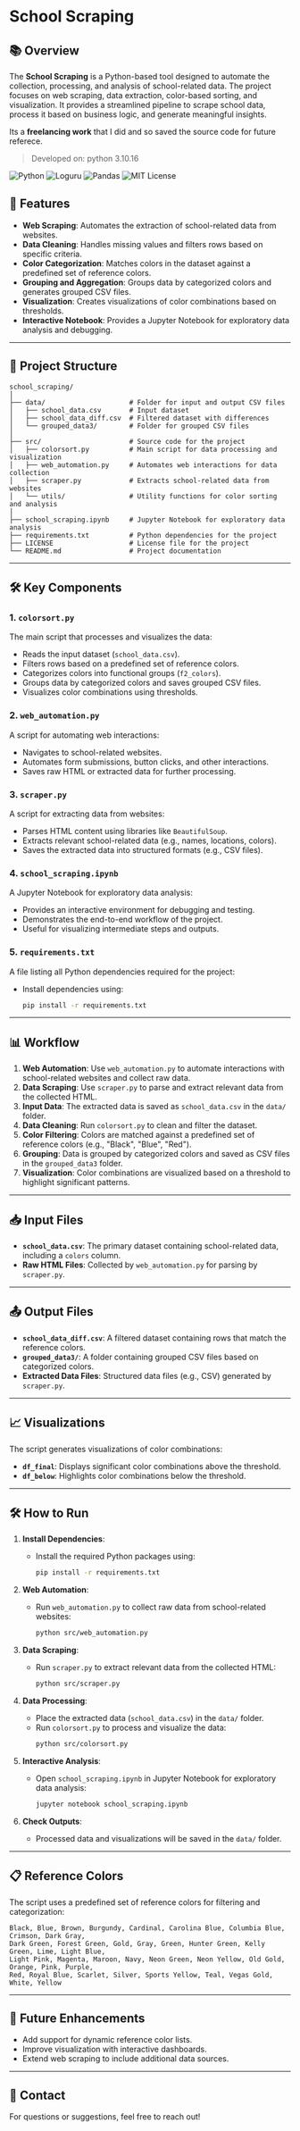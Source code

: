 # School Scraping

## 📚 Overview

The **School Scraping** is a Python-based tool designed to automate the collection, processing, and analysis of school-related data. The project focuses on web scraping, data extraction, color-based sorting, and visualization. It provides a streamlined pipeline to scrape school data, process it based on business logic, and generate meaningful insights.

Its a **freelancing work** that I did and so saved the source code for future referece.

> Developed on: python 3.10.16

![Python](https://img.shields.io/badge/python-3670A0?style=for-the-badge&logo=python&logoColor=ffdd54) ![Loguru](https://img.shields.io/badge/loguru-FF9C00?style=for-the-badge&logo=python&logoColor=white) ![Pandas](https://img.shields.io/badge/pandas-%23150458.svg?style=for-the-badge&logo=pandas&logoColor=white) ![MIT License](https://img.shields.io/badge/license-MIT-green?style=for-the-badge)

## 🚀 Features

- **Web Scraping**: Automates the extraction of school-related data from websites.
- **Data Cleaning**: Handles missing values and filters rows based on specific criteria.
- **Color Categorization**: Matches colors in the dataset against a predefined set of reference colors.
- **Grouping and Aggregation**: Groups data by categorized colors and generates grouped CSV files.
- **Visualization**: Creates visualizations of color combinations based on thresholds.
- **Interactive Notebook**: Provides a Jupyter Notebook for exploratory data analysis and debugging.

---

## 📂 Project Structure

```
school_scraping/
│
├── data/                     # Folder for input and output CSV files
│   ├── school_data.csv       # Input dataset
│   ├── school_data_diff.csv  # Filtered dataset with differences
│   └── grouped_data3/        # Folder for grouped CSV files
│
├── src/                      # Source code for the project
│   ├── colorsort.py          # Main script for data processing and visualization
│   ├── web_automation.py     # Automates web interactions for data collection
│   ├── scraper.py            # Extracts school-related data from websites
│   └── utils/                # Utility functions for color sorting and analysis
│
├── school_scraping.ipynb     # Jupyter Notebook for exploratory data analysis
├── requirements.txt          # Python dependencies for the project
├── LICENSE                   # License file for the project
└── README.md                 # Project documentation
```

---

## 🛠️ Key Components

### 1. **`colorsort.py`**

The main script that processes and visualizes the data:

- Reads the input dataset (`school_data.csv`).
- Filters rows based on a predefined set of reference colors.
- Categorizes colors into functional groups (`f2_colors`).
- Groups data by categorized colors and saves grouped CSV files.
- Visualizes color combinations using thresholds.

### 2. **`web_automation.py`**

A script for automating web interactions:

- Navigates to school-related websites.
- Automates form submissions, button clicks, and other interactions.
- Saves raw HTML or extracted data for further processing.

### 3. **`scraper.py`**

A script for extracting data from websites:

- Parses HTML content using libraries like `BeautifulSoup`.
- Extracts relevant school-related data (e.g., names, locations, colors).
- Saves the extracted data into structured formats (e.g., CSV files).

### 4. **`school_scraping.ipynb`**

A Jupyter Notebook for exploratory data analysis:

- Provides an interactive environment for debugging and testing.
- Demonstrates the end-to-end workflow of the project.
- Useful for visualizing intermediate steps and outputs.

### 5. **`requirements.txt`**

A file listing all Python dependencies required for the project:

- Install dependencies using:
  ```bash
  pip install -r requirements.txt
  ```

---

## 📊 Workflow

1. **Web Automation**: Use `web_automation.py` to automate interactions with school-related websites and collect raw data.
2. **Data Scraping**: Use `scraper.py` to parse and extract relevant data from the collected HTML.
3. **Input Data**: The extracted data is saved as `school_data.csv` in the `data/` folder.
4. **Data Cleaning**: Run `colorsort.py` to clean and filter the dataset.
5. **Color Filtering**: Colors are matched against a predefined set of reference colors (e.g., "Black", "Blue", "Red").
6. **Grouping**: Data is grouped by categorized colors and saved as CSV files in the `grouped_data3` folder.
7. **Visualization**: Color combinations are visualized based on a threshold to highlight significant patterns.

---

## 📥 Input Files

- **`school_data.csv`**: The primary dataset containing school-related data, including a `colors` column.
- **Raw HTML Files**: Collected by `web_automation.py` for parsing by `scraper.py`.

---

## 📤 Output Files

- **`school_data_diff.csv`**: A filtered dataset containing rows that match the reference colors.
- **`grouped_data3/`**: A folder containing grouped CSV files based on categorized colors.
- **Extracted Data Files**: Structured data files (e.g., CSV) generated by `scraper.py`.

---

## 📈 Visualizations

The script generates visualizations of color combinations:

- **`df_final`**: Displays significant color combinations above the threshold.
- **`df_below`**: Highlights color combinations below the threshold.

---

## 🛠️ How to Run

1. **Install Dependencies**:

   - Install the required Python packages using:
     ```bash
     pip install -r requirements.txt
     ```

2. **Web Automation**:

   - Run `web_automation.py` to collect raw data from school-related websites:
     ```bash
     python src/web_automation.py
     ```

3. **Data Scraping**:

   - Run `scraper.py` to extract relevant data from the collected HTML:
     ```bash
     python src/scraper.py
     ```

4. **Data Processing**:

   - Place the extracted data (`school_data.csv`) in the `data/` folder.
   - Run `colorsort.py` to process and visualize the data:
     ```bash
     python src/colorsort.py
     ```

5. **Interactive Analysis**:

   - Open `school_scraping.ipynb` in Jupyter Notebook for exploratory data analysis:
     ```bash
     jupyter notebook school_scraping.ipynb
     ```

6. **Check Outputs**:
   - Processed data and visualizations will be saved in the `data/` folder.

---

## 📋 Reference Colors

The script uses a predefined set of reference colors for filtering and categorization:

```
Black, Blue, Brown, Burgundy, Cardinal, Carolina Blue, Columbia Blue, Crimson, Dark Gray,
Dark Green, Forest Green, Gold, Gray, Green, Hunter Green, Kelly Green, Lime, Light Blue,
Light Pink, Magenta, Maroon, Navy, Neon Green, Neon Yellow, Old Gold, Orange, Pink, Purple,
Red, Royal Blue, Scarlet, Silver, Sports Yellow, Teal, Vegas Gold, White, Yellow
```

---

## 🌟 Future Enhancements

- Add support for dynamic reference color lists.
- Improve visualization with interactive dashboards.
- Extend web scraping to include additional data sources.

---

## 📧 Contact

For questions or suggestions, feel free to reach out!
